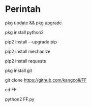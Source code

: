 # Perintah

pkg update && pkg upgrade

pkg install python2

pip2 install --upgrade pip

pip2 install mechanize

pip2 install requests

pkg install git

git clone https://github.com/kangcoli/FF

cd FF

python2 FF.py
